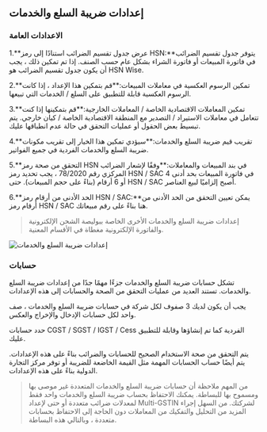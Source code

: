 ## إعدادات ضريبة السلع والخدمات

### الاعدادات العامة

1.**عرض جدول تقسيم الضرائب استنادًا إلى رمز HSN:**يتوفر جدول تقسيم الضرائب في فاتورة المبيعات أو فاتورة الشراء بشكل عام حسب الصنف. إذا تم تمكين ذلك ، يجب أن يكون جدول تقسيم الضرائب هو HSN Wise.
    
2.**تمكين الرسوم العكسية في معاملات المبيعات:**قم بتمكين هذا الإعداد ، إذا كانت الرسوم العكسية قابلة للتطبيق على السلع / الخدمات التي تبيعها.
    
3.**تمكين المعاملات الاقتصادية الخاصة / المعاملات الخارجية:**قم بتمكينها إذا كنت تتعامل في معاملات الاستيراد / التصدير مع المنطقة الاقتصادية الخاصة / كيان خارجي. يتم تبسيط بعض الحقول أو عمليات التحقق في حالة عدم انطباقها عليك.
    
4.**تقريب قيم ضريبة السلع والخدمات:**سيؤدي تمكين هذا الخيار إلى تقريب مكونات ضريبة السلع والخدمات الفردية في جميع الفواتير.
    
5.**التحقق من صحة رمز HSN في بند المبيعات والمعاملات:**وفقًا لإشعار الضرائب المركزي رقم 78/2020 ، يجب تحديد رمز HSN / SAC في فاتورة المبيعات بحد أدنى 4 أو 6 أرقام (بناءً على حجم المبيعات). حتى HSN / SAC أصبح إلزاميًا لبيع العناصر.
    
6.**الحد الأدنى من أرقام رمز HSN / SAC:**يمكن تعيين التحقق من الحد الأدنى من أرقام رمز HSN / SAC هنا بناءً على رقم مبيعاتك.
    

> إعدادات ضريبة السلع والخدمات الأخرى الخاصة ببوليصة الشحن الإلكترونية والفاتورة الإلكترونية مغطاة في الأقسام المعنية.

![إعدادات ضريبة السلع والخدمات](https://docs.erpnext.com/files/gst_settings.png)

### حسابات

تشكل حسابات ضريبة السلع والخدمات جزءًا مهمًا جدًا من إعدادات ضريبة السلع والخدمات. تستند العديد من عمليات التحقق من الصحة والحسابات إلى هذه الإعدادات.

يجب أن يكون لديك 3 صفوف لكل شركة في حسابات ضريبة السلع والخدمات ، صف واحد لكل حسابات الإدخال والإخراج والعكس.

حدد حسابات CGST / SGST / IGST / Cess الفردية كما تم إنشاؤها وقابلة للتطبيق عليك.

يتم التحقق من صحة الاستخدام الصحيح للحسابات والضرائب بناءً على هذه الإعدادات. يتم أيضًا حساب الحسابات المهمة مثل القيمة الخاضعة للضريبة أو توفر مركز التجارة الدولية بناءً على هذه الإعدادات.

> من المهم ملاحظة أن حسابات ضريبة السلع والخدمات المتعددة غير موصى بها ومسموح بها للبساطة. يمكنك الاحتفاظ بحساب ضريبة السلع والخدمات واحد فقط لمعدلات ضرائب متعددة أو حتى لإعداد Multi-GSTIN لشركتك. من السهل إجراء المزيد من التحليل والتفكيك من المعاملات دون الحاجة إلى الاحتفاظ بحسابات متعددة ، وبالتالي هذه البساطة.